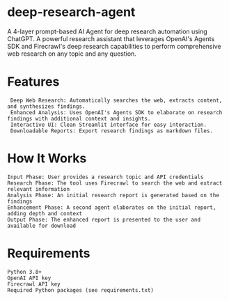 # deep-research-agent
A 4-layer prompt-based AI Agent for deep research automation using ChatGPT.
A powerful research assistant that leverages OpenAI's Agents SDK and Firecrawl's deep research capabilities to perform comprehensive web research on any topic and any question.

# Features
     Deep Web Research: Automatically searches the web, extracts content, and synthesizes findings.
     Enhanced Analysis: Uses OpenAI's Agents SDK to elaborate on research findings with additional context and insights.
     Interactive UI: Clean Streamlit interface for easy interaction.
     Downloadable Reports: Export research findings as markdown files.
# How It Works
    Input Phase: User provides a research topic and API credentials
    Research Phase: The tool uses Firecrawl to search the web and extract relevant information
    Analysis Phase: An initial research report is generated based on the findings
    Enhancement Phase: A second agent elaborates on the initial report, adding depth and context
    Output Phase: The enhanced report is presented to the user and available for download
# Requirements
    Python 3.8+
    OpenAI API key
    Firecrawl API key
    Required Python packages (see requirements.txt)

